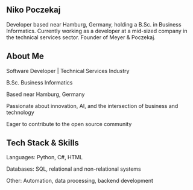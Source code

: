 ## Niko Poczekaj

Developer based near Hamburg, Germany, holding a B.Sc. in Business Informatics. 
Currently working as a developer at a mid-sized company in the technical services sector.
Founder of Meyer & Poczekaj.

## About Me

Software Developer | Technical Services Industry

B.Sc. Business Informatics

Based near Hamburg, Germany

Passionate about innovation, AI, and the intersection of business and technology

Eager to contribute to the open source community

## Tech Stack & Skills

Languages: Python, C#, HTML

Databases: SQL, relational and non-relational systems

Other: Automation, data processing, backend development

